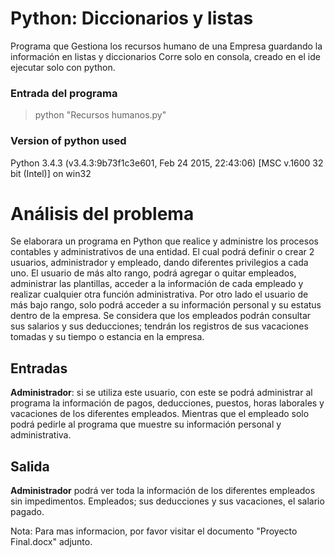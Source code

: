 # Python: Diccionarios y listas

Programa que Gestiona los recursos humano de una Empresa guardando la información en listas y diccionarios
Corre solo en consola, creado en el ide ejecutar solo con python.

### Entrada del programa 
> python "Recursos humanos.py"

### Version of python used
Python 3.4.3 (v3.4.3:9b73f1c3e601, Feb 24 2015, 22:43:06) [MSC v.1600 32 bit (Intel)] on win32

# Análisis del problema 
Se elaborara un programa en Python que realice y administre los procesos contables y administrativos de una entidad. El cual podrá definir o crear 2 usuarios, administrador y empleado, dando diferentes privilegios a cada uno. El usuario de más alto rango, podrá agregar o quitar empleados, administrar las plantillas, acceder a la información de cada empleado y realizar cualquier otra función administrativa. Por otro lado el usuario de más bajo rango, solo podrá acceder a su información personal y su estatus dentro de la empresa.
Se considera que los empleados podrán consultar sus salarios y sus deducciones; tendrán los registros de sus vacaciones tomadas y su tiempo o estancia en la empresa.

## Entradas
**Administrador**: si se utiliza este usuario, con este se podrá administrar al programa la información de pagos, deducciones, puestos, horas laborales y vacaciones de los diferentes empleados.
Mientras que el empleado solo podrá pedirle al programa que muestre su información personal y administrativa.


## Salida
**Administrador** podrá ver toda la información de los diferentes empleados sin impedimentos.
Empleados; sus deducciones y sus vacaciones, el salario pagado.

Nota: Para mas informacion, por favor visitar el documento "Proyecto Final.docx" adjunto. 




